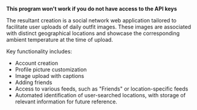 **This program won't work if you do not have access to the API keys**

The resultant creation is a social network web application tailored to facilitate user uploads of daily outfit images. These images are associated with distinct geographical locations and showcase the corresponding ambient temperature at the time of upload.

Key functionality includes:

- Account creation
- Profile picture customization
- Image upload with captions
- Adding friends
- Access to various feeds, such as "Friends" or location-specific feeds
- Automated identification of user-searched locations, with storage of relevant information for future reference.

